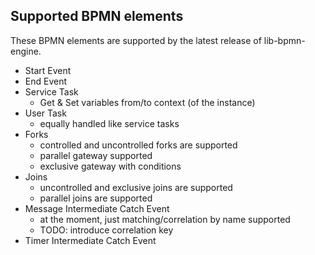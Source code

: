 ## Supported BPMN elements

These BPMN elements are supported by the latest release of lib-bpmn-engine.

* Start Event
* End Event
* Service Task
    * Get & Set variables from/to context (of the instance)
* User Task
    * equally handled like service tasks
* Forks
    * controlled and uncontrolled forks are supported
    * parallel gateway supported
    * exclusive gateway with conditions
* Joins
    * uncontrolled and exclusive joins are supported
    * parallel joins are supported
* Message Intermediate Catch Event
    * at the moment, just matching/correlation by name supported
    * TODO: introduce correlation key
* Timer Intermediate Catch Event
